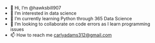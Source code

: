 - 👋 Hi, I’m @hawksbill907
- 👀 I’m interested in data science
- 🌱 I’m currently learning Python through 365 Data Science
- 💞️ I’m looking to collaborate on code errors as I learn programming issues
- 📫 How to reach me carlyadams312@gmail.com

<!---
hawksbill907/hawksbill907 is a ✨ special ✨ repository because its `README.md` (this file) appears on your GitHub profile.
You can click the Preview link to take a look at your changes.
--->

